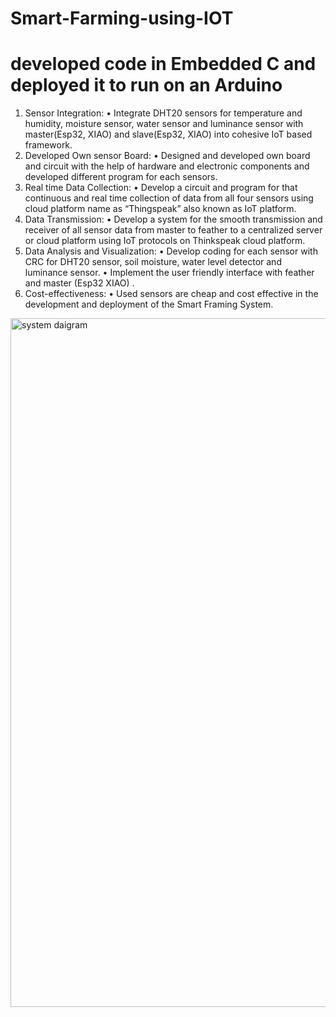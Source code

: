 # Smart-Farming-using-IOT
# developed code in Embedded C and deployed it to run on an Arduino 

1.	Sensor Integration:
•	Integrate DHT20 sensors for temperature and humidity, moisture sensor, water sensor and luminance sensor with master(Esp32, XIAO) and slave(Esp32, XIAO) into cohesive IoT based framework.
2.	Developed Own sensor Board:
•	Designed and developed own board and circuit with the help of hardware and electronic components and developed different program for each sensors.
3.	Real time Data Collection:
•	Develop a circuit and program for that continuous and real time collection of data from all four sensors using cloud platform name as “Thingspeak” also known as IoT platform.
4.	Data Transmission:
•	Develop a system for the smooth transmission and receiver of all sensor data from master to feather to a centralized server or cloud platform using IoT protocols on Thinkspeak cloud platform.
5.	Data Analysis and Visualization:
•	Develop coding for each sensor with CRC for DHT20 sensor, soil moisture, water level detector and luminance sensor.
•	Implement the user friendly interface with feather and master (Esp32 XIAO) .
6.	Cost-effectiveness:
•	Used sensors are cheap and cost effective in the development and deployment of the Smart Framing System.


<img width="1102" alt="system daigram" src="https://github.com/user-attachments/assets/b070f8e8-bc78-4ea7-8925-36469fc360d7">
